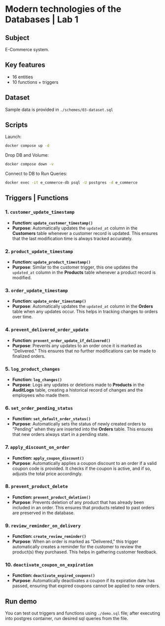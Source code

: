 # Modern technologies of the Databases | Lab 1

## Subject

E-Commerce system.

## Key features

* 16 entities
* 10 functions + triggers

## Dataset

Sample data is provided in `./schemes/03-dataset.sql`

## Scripts

Launch:

```bash
docker compose up -d
```

Drop DB and Volume:

```bash
docker compose down -v 
```

Connect to DB to Run Queries:

```bash
docker exec -it e_commerce-db psql -U postgres -d e_commerce
```

## Triggers | Functions

### 1. `customer_update_timestamp`

* **Function: `update_customer_timestamp()`**
* **Purpose**: Automatically updates the `updated_at` column in the **Customers** table whenever a customer record is updated. This ensures that the last modification time is always tracked accurately.
  
### 2. `product_update_timestamp`

* **Function: `update_product_timestamp()`**
* **Purpose**: Similar to the customer trigger, this one updates the `updated_at` column in the **Products** table whenever a product record is modified.

### 3. `order_update_timestamp`

* **Function: `update_order_timestamp()`**
* **Purpose**: Automatically updates the `updated_at` column in the **Orders** table when any updates occur. This helps in tracking changes to orders over time.

### 4. `prevent_delivered_order_update`

* **Function: `prevent_order_update_if_delivered()`**
* **Purpose**: Prevents any updates to an order once it is marked as "Delivered." This ensures that no further modifications can be made to finalized orders.

### 5. `log_product_changes`

* **Function: `log_changes()`**
* **Purpose**: Logs any updates or deletions made to **Products** in the **AuditLogs** table, creating a historical record of changes and the employees who made them.

### 6. `set_order_pending_status`

* **Function: `set_default_order_status()`**
* **Purpose**: Automatically sets the status of newly created orders to "Pending" when they are inserted into the **Orders** table. This ensures that new orders always start in a pending state.

### 7. `apply_discount_on_order`

* **Function: `apply_coupon_discount()`**
* **Purpose**: Automatically applies a coupon discount to an order if a valid coupon code is provided. It checks if the coupon is active, and if so, adjusts the total price accordingly.

### 8. `prevent_product_delete`

* **Function: `prevent_product_deletion()`**
* **Purpose**: Prevents deletion of any product that has already been included in an order. This ensures that products related to past orders are preserved in the database.

### 9. `review_reminder_on_delivery`

* **Function: `create_review_reminder()`**
* **Purpose**: When an order is marked as "Delivered," this trigger automatically creates a reminder for the customer to review the product(s) they purchased. This helps in gathering customer feedback.

### 10. `deactivate_coupon_on_expiration`

* **Function: `deactivate_expired_coupons()`**
* **Purpose**: Automatically deactivates a coupon if its expiration date has passed, ensuring that expired coupons cannot be applied to new orders.

## Run demo

You can test out triggers and functions using `./demo.sql` file; after executing into postgres container,
run desired sql queries from the file.
